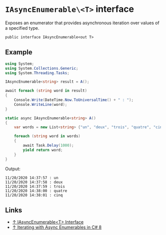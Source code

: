 # `IAsyncEnumerable\<T>` interface

Exposes an enumerator that provides asynchronous iteration over values of a specified type.

```csahrp
public interface IAsyncEnumerable<out T>
```

## Example

```csharp
using System;
using System.Collections.Generic;
using System.Threading.Tasks;

IAsyncEnumerable<string> result = A();

await foreach (string word in result)
{
    Console.Write(DateTime.Now.ToUniversalTime() + " : ");
    Console.WriteLine(word);
}

static async IAsyncEnumerable<string> A()
{
    var words = new List<string> {"un", "deux", "trois", "quatre", "cinq"};

    foreach (string word in words)
    {
        await Task.Delay(1000);
        yield return word;
    }
}
```

Output:

```output
11/20/2020 14:37:57 : un
11/20/2020 14:37:58 : deux
11/20/2020 14:37:59 : trois
11/20/2020 14:38:00 : quatre
11/20/2020 14:38:01 : cinq
```

## Links

- [↑ IAsyncEnumerable\<T> Interface](https://docs.microsoft.com/en-us/dotnet/api/system.collections.generic.iasyncenumerable-1*)
- [↑ Iterating with Async Enumerables in C# 8](https://docs.microsoft.com/en-us/archive/msdn-magazine/2019/november/csharp-iterating-with-async-enumerables-in-csharp-8)

